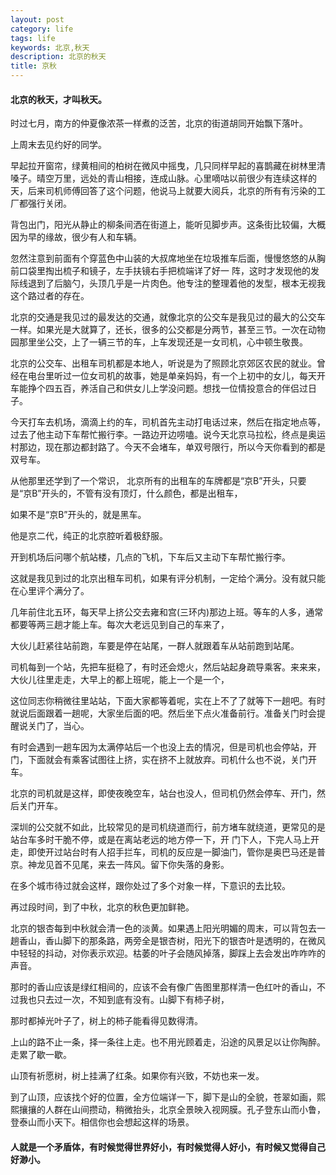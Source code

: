 ```yaml
---
layout: post
category: life
tags: life
keywords: 北京,秋天
description: 北京的秋天
title: 京秋
---
```


#### 北京的秋天，才叫秋天。

时过七月，南方的仲夏像浓茶一样煮的泛苦，北京的街道胡同开始飘下落叶。     

上周末去见约好的同学。

早起拉开窗帘，绿黄相间的柏树在微风中摇曳，几只同样早起的喜鹊藏在树林里清嗓子。晴空万里，远处的青山相接，连成山脉。心里嘀咕以前很少有连续这样的天，后来司机师傅回答了这个问题，他说马上就要大阅兵，北京的所有有污染的工厂都强行关闭。

背包出门，阳光从静止的柳条间洒在街道上，能听见脚步声。这条街比较偏，大概因为早的缘故，很少有人和车辆。     

忽然注意到前面有个穿蓝色中山装的大叔席地坐在垃圾推车后面，慢慢悠悠的从胸前口袋里掏出梳子和镜子，左手扶镜右手把梳端详了好一
阵，这时才发现他的发际线退到了后脑勺，头顶几乎是一片肉色。他专注的整理着他的发型，根本无视我这个路过者的存在。

北京的交通是我见过的最发达的交通，就像北京的公交车是我见过的最大的公交车一样。如果光是大就算了，还长，很多的公交都是分两节，甚至三节。一次在动物园那里坐公交，上了一辆三节的车，上车发现还是一女司机，心中顿生敬畏。

北京的公交车、出租车司机都是本地人，听说是为了照顾北京郊区农民的就业。曾经在电台里听过一位女司机的故事，她是单亲妈妈，有一个上初中的女儿，每天开车能挣个四五百，养活自己和供女儿上学没问题。想找一位情投意合的伴侣过日子。

今天打车去机场，滴滴上约的车，司机首先主动打电话过来，然后在指定地点等，过去了他主动下车帮忙搬行李。一路边开边唠嗑。说今天北京马拉松，终点是奥运村那边，现在那边都封路了。今天不会堵车，单双号限行，所以今天你看到的都是双号车。

从他那里还学到了一个常识， 北京所有的出租车的车牌都是“京B”开头，只要是“京B”开头的，不管有没有顶灯，什么颜色，都是出租车，

如果不是“京B”开头的，就是黑车。

他是京二代，纯正的北京腔听着极舒服。

开到机场后问哪个航站楼，几点的飞机，下车后又主动下车帮忙搬行李。

这就是我见到过的北京出租车司机，如果有评分机制，一定给个满分。没有就只能在心里评个满分了。

几年前住北五环，每天早上挤公交去雍和宫(三环内)那边上班。等车的人多，通常都要等两三趟才能上车。每次大老远见到自己的车来了，

大伙儿赶紧往站前跑，车要是停在站尾，一群人就跟着车从站前跑到站尾。

司机每到一个站，先把车挺稳了，有时还会熄火，然后站起身疏导乘客。来来来，大伙儿往里走走，大早上的都上班呢，能上一个是一个，

这位同志你稍微往里站站，下面大家都等着呢，实在上不了了就等下一趟吧。有时就说后面跟着一趟呢，大家坐后面的吧。然后坐下点火准备前行。准备关门时会提醒说关门了，当心。

有时会遇到一趟车因为太满停站后一个也没上去的情况，但是司机也会停站，开门，下面就会有乘客试图往上挤，实在挤不上就放弃。司机什么也不说，关门开车。

北京的司机就是这样，即使夜晚空车，站台也没人，但司机仍然会停车、开门，然后关门开车。

深圳的公交就不如此，比较常见的是司机绕道而行，前方堵车就绕道，更常见的是站台车多时干脆不停，或是在离站老远的地方停一下，开
门下人，下完人马上开走，即使开过站台时有人招手拦车，司机的反应是一脚油门，管你是奥巴马还是普京。神龙见首不见尾，来去一阵风。留下你失落的身影。

在多个城市待过就会这样，跟你处过了多个对象一样，下意识的去比较。

再过段时间，到了中秋，北京的秋色更加鲜艳。

北京的银杏每到中秋就会清一色的淡黄。如果遇上阳光明媚的周末，可以背包去一趟香山，香山脚下的那条路，两旁全是银杏树，阳光下的银杏叶是透明的，在微风中轻轻的抖动，对你表示欢迎。枯萎的叶子会随风掉落，脚踩上去会发出咋咋咋的声音。

那时的香山应该是绿红相间的，应该不会有像广告图里那样清一色红叶的香山，不过我也只去过一次，不知到底有没有。山脚下有柿子树，

那时都掉光叶子了，树上的柿子能看得见数得清。

上山的路不止一条，择一条往上走。也不用光顾着走，沿途的风景足以让你陶醉。走累了歇一歇。

山顶有祈愿树，树上挂满了红条。如果你有兴致，不妨也来一发。

到了山顶，应该找个好的位置，全方位端详一下，脚下是山的全貌，苍翠如画，熙熙攘攘的人群在山间攒动，稍微抬头，北京全景映入视网膜。孔子登东山而小鲁，登泰山而小天下。相信你也会想起这样的场景。

#### 人就是一个矛盾体，有时候觉得世界好小，有时候觉得人好小，有时候又觉得自己好渺小。